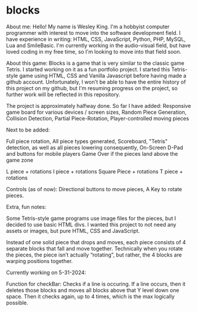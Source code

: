 # blocks


About me:
Hello! My name is Wesley King. I'm a hobbyist computer programmer with interest to move into the software development field. 
I have experience in writing: HTML, CSS, JavaScript, Python, PHP, MySQL, Lua and SmileBasic.
I'm currently working in the audio-visual field, but have loved coding in my free time, so I'm looking to move into that field soon.



About this game:
Blocks is a game that is very similar to the classic game Tetris. I started working on it as a fun portfolio project.
I started this Tetris-style game using HTML, CSS and Vanilla Javascript before having made a github account.
Unfortunately, I won't be able to have the entire history of this project on my github, but I'm resuming progress on the project, so further work will be reflected in this repository.

The project is approximately halfway done. 
So far I have added:
Responsive game board for various devices / screen sizes,
Random Piece Generation,
Collision Detection,
Partial Piece-Rotation,
Player-controlled moving pieces

Next to be added:

Full piece rotation,
All piece types generated,
Scoreboard,
"Tetris" detection, as well as all pieces lowering consequently,
On-Screen D-Pad and buttons for mobile players
Game Over if the pieces land above the game zone

L piece + rotations
I piece + rotations
Square Piece + rotations
T piece + rotations

Controls (as of now):
Directional buttons to move pieces,
A Key to rotate pieces.

Extra, fun notes:

Some Tetris-style game programs use image files for the pieces, but I decided to use basic HTML divs.
I wanted this project to not need any assets or images, but pure HTML, CSS and JavaScript. 

Instead of one solid piece that drops and moves, each piece consists of 4 separate blocks that fall and move together. 
Technically when you rotate the pieces, the piece isn’t actually “rotating”, but rather, the 4 blocks are warping positions together.


Currently working on 5-31-2024:

Function for checkBar: Checks if a line is occuring. If a line occurs, then it deletes those blocks and moves all blocks above that Y level down one space.
Then it checks again, up to 4 times, which is the max logically possible.

